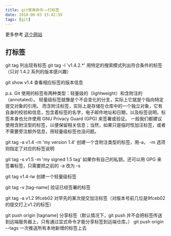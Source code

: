 ```yaml
---
title: git常用命令——打标签
date: 2018-06-03 15:42:59
tags: [git]
---
```


更多参考 [这个网站](https://git-scm.com/book/zh/v1/Git-%E5%9F%BA%E7%A1%80-%E6%89%93%E6%A0%87%E7%AD%BE)

## 打标签
git tag 列出现有标签
git tag -l 'v1.4.2.*' 用特定的搜索模式列出符合条件的标签（只对 1.4.2 系列的版本感兴趣）

git show v1.4 查看相应标签的版本信息

p.s. Git 使用的标签有两种类型：轻量级的（lightweight）和含附注的（annotated）。
轻量级标签就像是个不会变化的分支，实际上它就是个指向特定提交对象的引用。
而含附注标签，实际上是存储在仓库中的一个独立对象，它有自身的校验和信息，包含着标签的名字，电子邮件地址和日期，以及标签说明，标签本身也允许使用 GNU Privacy Guard (GPG) 来签署或验证。
一般我们都建议使用含附注型的标签，以便保留相关信息；当然，如果只是临时性加注标签，或者不需要旁注额外信息，用轻量级标签也没问题。

git tag -a v1.4 -m 'my version 1.4' 创建一个含附注类型的标签，用-a， -m 选项则指定了对应的标签说明

git tag -s v1.5 -m 'my signed 1.5 tag'  如果你有自己的私钥，还可以用 GPG 来签署标签，只需要把之前的 -a 改为 -s

git tag v1.4-lw 创建一个轻量级标签

git tag -v \[tag-name\] 验证已经签署的标签

git tag -a v1.2 9fceb02  对早先的某次提交加注标签（对版本号前几位是9fceb02的提交打上v1.2的标签）

git push origin \[tagname\] 分享标签（默认情况下，git push 并不会把标签传送到远端服务器上，只有通过显式命令才能分享标签到远端仓库。）
git push origin --tags 一次推送所有本地新增的标签上去
